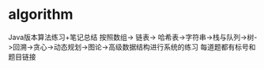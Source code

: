 # algorithm
Java版本算法练习+笔记总结  按照数组-> 链表-> 哈希表->字符串->栈与队列->树->回溯->贪心->动态规划->图论->高级数据结构进行系统的练习 每道题都有标号和题目链接
